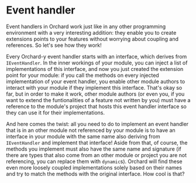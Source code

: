 # Event handler



Event handlers in Orchard work just like in any other programming environment with a very interesting addition: they enable you to create extensions points to your features without worrying about coupling and references. So let's see how they work!

Every Orchard-y event handler starts with an interface, which derives from `IEventHandler`. In the inner workings of your module, you can inject a list of implementations of this interface, and now you just created the extension point for your module: if you call the methods on every injected implementation of your event handler, you enable other module authors to interact with your module if they implement this interface. That's okay so far, but in order to make it work, other module authors (or even you, if you want to extend the funtionalities of a feature not written by you) must have a reference to the module's project that hosts this event handler interface so they can use it for their implementations.

And here comes the twist: all you need to do to implement an event handler that is in an other module not referenced by your module is to have an interface in your module with the same name also deriving from `IEventHandler` and implement that interface! Aside from that, of course, the methods you implement must also have the same name and signature (if there are types that also come from an other module or project you are not referencing, you can replace them with `dynamic`s). Orchard will find these even more loosely coupled implementations solely based on their names and try to match the methods with the original interface. How cool is that?